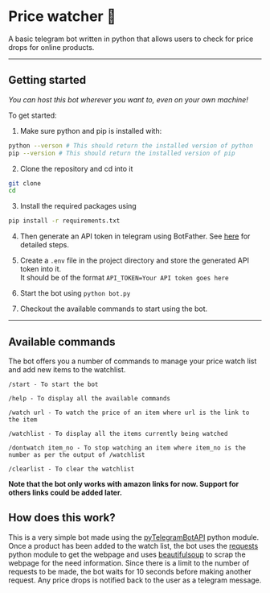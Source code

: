 # Price watcher 🧐
A basic telegram bot written in python that allows users to check for price drops for online products.

---

## Getting started
*You can host this bot wherever you want to, even on your own machine!*

To get started: 
  
1. Make sure python and pip is installed with:

```bash
python --verson # This should return the installed version of python
pip --version # This should return the installed version of pip
```
2. Clone the repository and cd into it
```bash
git clone 
cd
```

3. Install the required packages using
```bash
pip install -r requirements.txt
```

4. Then generate an API token in telegram using BotFather. See [here](https://pianalytix.com/telegram-bot-api-how-to-generate-auth-token/) for detailed steps.

5. Create a ```.env``` file in the project directory and store the generated API token into it.  
It should be of the format ```API_TOKEN=Your API token goes here```

6. Start the bot using ```python bot.py```

7. Checkout the available commands to start using the bot.
---

## Available commands

The bot offers you a number of commands to manage your price watch list and add new items to the watchlist.

```
/start - To start the bot

/help - To display all the available commands

/watch url - To watch the price of an item where url is the link to the item

/watchlist - To display all the items currently being watched

/dontwatch item_no - To stop watching an item where item_no is the number as per the output of /watchlist

/clearlist - To clear the watchlist
```

**Note that the bot only works with amazon links for now. Support for others links could be added later.**

## How does this work?

This is a very simple bot made using the [pyTelegramBotAPI](https://pypi.org/project/pyTelegramBotAPI/) python module.  
Once a product has been added to the watch list, the bot uses the [requests](https://pypi.org/project/requests/) python module to get the webpage and uses [beautifulsoup](https://pypi.org/project/beautifulsoup4/) to scrap the webpage for the need information. Since there is a limit to the number of requests to be made, the bot waits for 10 seconds before making another request.  Any price drops is notified back to the user as a telegram message.